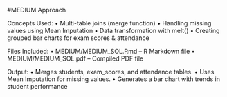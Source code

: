 #MEDIUM Approach

 Concepts Used:
	•	Multi-table joins (merge function)
	•	Handling missing values using Mean Imputation
	•	Data transformation with melt()
	•	Creating grouped bar charts for exam scores & attendance

 Files Included:
	•	MEDIUM/MEDIUM_SOL.Rmd – R Markdown file
	•	MEDIUM/MEDIUM_SOL.pdf – Compiled PDF file

 Output:
	•	Merges students, exam_scores, and attendance tables.
	•	Uses Mean Imputation for missing values.
	•	Generates a bar chart with trends in student performance
